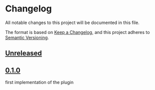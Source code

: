 # Changelog

All notable changes to this project will be documented in this file.

The format is based on [Keep a Changelog](https://keepachangelog.com/en/1.0.0/),
and this project adheres to [Semantic Versioning](https://semver.org/spec/v2.0.0.html).

## [Unreleased]

## [0.1.0]

first implementation of the plugin

[Unreleased]: https://github.com/cberane/obsidian-material-symbols/compare/0.1.0...HEAD

[0.1.0]: https://github.com/cberane/obsidian-material-symbols/releases/tag/0.1.0
